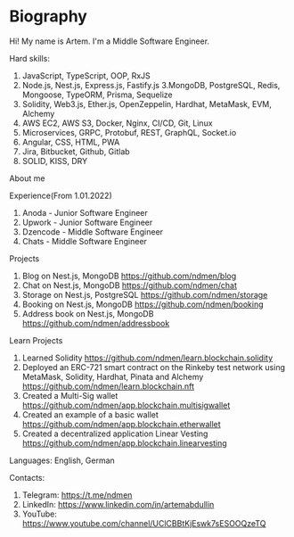 # Biography

Hi!
My name is Artem.
I'm a Middle Software Engineer.

Hard skills:
1. JavaScript, TypeScript, OOP, RxJS
2. Node.js, Nest.js, Express.js, Fastify.js
3.MongoDB, PostgreSQL, Redis, Mongoose, TypeORM, Prisma, Sequelize
4. Solidity, Web3.js, Ether.js, OpenZeppelin, Hardhat, MetaMask, EVM, Alchemy
5. AWS EC2, AWS S3, Docker, Nginx, CI/CD, Git, Linux
6. Microservices, GRPC, Protobuf, REST, GraphQL, Socket.io
7. Angular, CSS, HTML, PWA
8. Jira, Bitbucket, Github, Gitlab
9. SOLID, KISS, DRY

About me

Experience(From 1.01.2022)
1. Anoda - Junior Software Engineer
2. Upwork - Junior Software Engineer
3. Dzencode - Middle Software Engineer
4. Chats - Middle Software Engineer

Projects
1. Blog on Nest.js, MongoDB https://github.com/ndmen/blog
2. Chat on Nest.js, MongoDB https://github.com/ndmen/chat
3. Storage on Nest.js, PostgreSQL https://github.com/ndmen/storage
4. Booking on Nest.js, MongoDB https://github.com/ndmen/booking
5. Address book on Nest.js, MongoDB https://github.com/ndmen/addressbook

Learn Projects
1. Learned Solidity https://github.com/ndmen/learn.blockchain.solidity
2. Deployed an ERC-721 smart contract on the Rinkeby test network using MetaMask, Solidity, Hardhat, Pinata and Alchemy https://github.com/ndmen/learn.blockchain.nft
3. Created a Multi-Sig wallet https://github.com/ndmen/app.blockchain.multisigwallet
4. Created an example of a basic wallet https://github.com/ndmen/app.blockchain.etherwallet
5. Created a decentralized application Linear Vesting https://github.com/ndmen/app.blockchain.linearvesting

Languages: English, German

Contacts:
1. Telegram: https://t.me/ndmen
2. LinkedIn: https://www.linkedin.com/in/artemabdullin
3. YouTube: https://www.youtube.com/channel/UClCBBtKjEswk7sESOOQzeTQ
